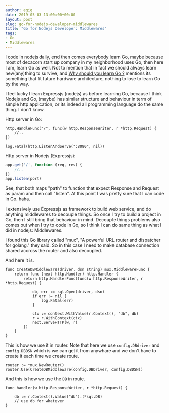 ```yaml
---
author: egig
date: 2019-05-03 13:00:00+00:00
layout: post
slug: go-for-nodejs-developer-middlewares
title: "Go for Nodejs Developer: Middlewares"
tags:
- Go
- Middlewares
---
```


I code in nodejs daily, end then comes everybody learn Go, maybe because most of decacorn start up company in my neighborhood uses Go, then here I am, learn Go as well. Not to mention that in fact we should always learn new(any)thing to survive, and [Why should you learn Go ?](https://medium.com/@kevalpatel2106/why-should-you-learn-go-f607681fad65) mentions its something that fit future hardware architecture, nothing to lose to learn Go by the way.<!-- more -->

I feel lucky I learn Expressjs (nodejs) as before learning Go, because  I think Nodejs and Go, (maybe) has similar structure and behaviour in term of simple http application, or its indeed all programming language do the same thing. I don't know.

Http server in Go:

```golang
http.HandleFunc("/", func(w http.ResponseWriter, r *http.Request) {
	//..
})

log.Fatal(http.ListenAndServe(":8080", nil))
```

Http server in Nodejs (Expressjs):

```javascript
app.get('/', function (req, res) {
	//..
})
app.listen(port)
```

See, that both maps "path" to function that expect Response and Request as param and then call "listen". At this point I was pretty sure that I can code in Go. haha.


I extensively use Expressjs as framework to build web service, and do anything middlewares to decouple things. So once I try to build a project in Go, then I still bring that behaviour in mind. Decouple things problems also comes out when I try to code in Go, so I think I can do same thing as what I did in nodejs: Middlewares.

I found this Go library called "mux", "A powerful URL router and dispatcher for golang." they said. So in this case I need to make database connection shared accross the router and also decoupled.

And here it is.

```golang
func CreateDBMiddleware(driver, dsn string) mux.MiddlewareFunc {
	return func (next http.Handler) http.Handler {
		return http.HandlerFunc(func(w http.ResponseWriter, r *http.Request) {

			db, err := sql.Open(driver, dsn)
			if err != nil {
				log.Fatal(err)
			}

			ctx := context.WithValue(r.Context(), "db", db)
			r = r.WithContext(ctx)
			next.ServeHTTP(w, r)
		})
	}
}
```


This is how we use it in router. Note that here we use `config.DBdriver` and `config.DBDSN` which is we can get it from anywhare and we don't have to create it each time we create route.
```
router := *mux.NewRouter()
router.Use(CreateDBMiddleware(config.DBDriver, config.DBDSN))
```

And this is how we use the `DB` in route.

```
func handler(w http.ResponseWriter, r *http.Request) {

	db := r.Context().Value("db").(*sql.DB)
	// use db for whatever
}
```
